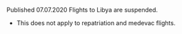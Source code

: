 Published 07.07.2020
Flights to Libya are suspended.
- This does not apply to repatriation and medevac flights.